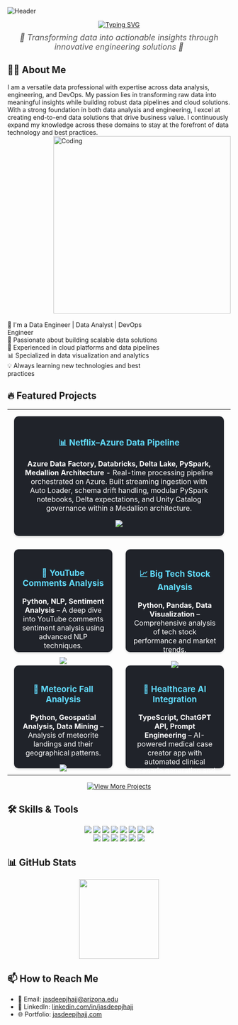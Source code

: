 ![Header](https://capsule-render.vercel.app/api?type=waving&color=gradient&height=200&text=Hello,%20I'm%20Jasdeep%20Singh%20Jhajj!&fontAlign=50&fontSize=40&fontColor=ffffff)

<div align="center">
  <!-- Typing effect -->
  <a href="https://git.io/typing-svg">
    <img src="https://readme-typing-svg.herokuapp.com?font=Fira+Code&size=28&color=1A73E8&lines=Welcome+to+my+GitHub!;Building+Data+Solutions" alt="Typing SVG" />
  </a>
  
  <!-- Subtitle quote -->
  <p style="font-size: 18px; font-style: italic; color: #555; margin-top: 10px;">
    🌟 Transforming data into actionable insights through innovative engineering solutions 🌟
  </p>
</div>

## 🧑‍💻 About Me

I am a versatile data professional with expertise across data analysis, engineering, and DevOps. My passion lies in transforming raw data into meaningful insights while building robust data pipelines and cloud solutions. With a strong foundation in both data analysis and engineering, I excel at creating end-to-end data solutions that drive business value. I continuously expand my knowledge across these domains to stay at the forefront of data technology and best practices.
<img align="right" alt="Coding" width="400" src="https://miro.medium.com/v2/resize:fit:679/1*zVnWJtyGOX_kUIDm6ccCfQ.gif">

<div>
  <div style="float: left; width: 70%;">
    <br>
    🔭 I'm a Data Engineer | Data Analyst | DevOps Engineer<br>
    🌟 Passionate about building scalable data solutions<br>
    🚀 Experienced in cloud platforms and data pipelines<br>
    📊 Specialized in data visualization and analytics<br>
    💡 Always learning new technologies and best practices
  </div>
</div>
<br clear="both">

## 🔥 Featured Projects

<div align="center">
  <table border="0" style="border-collapse: collapse; width: 100%;">
    <!-- First row: Netflix project full width -->
    <tr>
      <td colspan="2" style="padding: 15px;">
        <div align="center" style="background: #20232a; border-radius: 10px; padding: 20px; box-shadow: 0 2px 5px rgba(0,0,0,0.15); height: 230px; display: flex; flex-direction: column; justify-content: space-between;">
          <div>
            <h3 align="center" style="color: #61dafb;">
              📊 Netflix–Azure Data Pipeline
            </h3>
            <p style="color: #fff;"><strong>Azure Data Factory, Databricks, Delta Lake, PySpark, Medallion Architecture</strong> - Real-time processing pipeline orchestrated on Azure. Built streaming ingestion with Auto Loader, schema drift handling, modular PySpark notebooks, Delta expectations, and Unity Catalog governance within a Medallion architecture.</p>
          </div>
          <a href="https://github.com/Jasdeep-Singh-Jhajj/Netflix-Azure-Data-Pipeline" target="_blank">
            <img src="https://img.shields.io/badge/View%20Project-1A73E8?style=for-the-badge&logo=github"/>
          </a>
        </div>
      </td>
    </tr>
    <!-- Second row -->
    <tr>
      <td width="50%" style="padding: 15px;">
        <div align="center" style="background: #20232a; border-radius: 10px; padding: 16px; box-shadow: 0 2px 5px rgba(0,0,0,0.15); height: 200px; display: flex; flex-direction: column; justify-content: space-between;">
          <div>
            <h3 align="center" style="color: #61dafb;">
              🎥 YouTube Comments Analysis
            </h3>
            <p style="color: #fff;"><strong>Python, NLP, Sentiment Analysis</strong> – A deep dive into YouTube comments sentiment analysis using advanced NLP techniques.</p>
          </div>
          <a href="https://github.com/Jasdeep-Singh-Jhajj/YouTube-Comments-Sentiment-Analysis" target="_blank">
            <img src="https://img.shields.io/badge/View%20Project-1A73E8?style=for-the-badge&logo=github"/>
          </a>
        </div>
      </td>
      <td width="50%" style="padding: 15px;">
        <div align="center" style="background: #20232a; border-radius: 10px; padding: 16px; box-shadow: 0 2px 5px rgba(0,0,0,0.15); height: 200px; display: flex; flex-direction: column; justify-content: space-between;">
          <div>
            <h3 align="center" style="color: #61dafb;">
              📈 Big Tech Stock Analysis
            </h3>
            <p style="color: #fff;"><strong>Python, Pandas, Data Visualization</strong> – Comprehensive analysis of tech stock performance and market trends.</p>
          </div>
          <a href="https://github.com/Jasdeep-Singh-Jhajj/Uncovering-Big-Tech-Stock-Prices" target="_blank">
            <img src="https://img.shields.io/badge/View%20Project-1A73E8?style=for-the-badge&logo=github"/>
          </a>
        </div>
      </td>
    </tr>
    <!-- Third row -->
    <tr>
      <td width="50%" style="padding: 15px;">
        <div align="center" style="background: #20232a; border-radius: 10px; padding: 16px; box-shadow: 0 2px 5px rgba(0,0,0,0.15); height: 200px; display: flex; flex-direction: column; justify-content: space-between;">
          <div>
            <h3 align="center" style="color: #61dafb;">
              🌠 Meteoric Fall Analysis
            </h3>
            <p style="color: #fff;"><strong>Python, Geospatial Analysis, Data Mining</strong> – Analysis of meteorite landings and their geographical patterns.</p>
          </div>
          <a href="https://github.com/Jasdeep-Singh-Jhajj/Meteoric-Fall-a-comet-ment-to-data" target="_blank">
            <img src="https://img.shields.io/badge/View%20Project-1A73E8?style=for-the-badge&logo=github"/>
          </a>
        </div>
      </td>
      <td width="50%" style="padding: 15px;">
        <div align="center" style="background: #20232a; border-radius: 10px; padding: 16px; box-shadow: 0 2px 5px rgba(0,0,0,0.15); height: 200px; display: flex; flex-direction: column; justify-content: space-between;">
          <div>
            <h3 align="center" style="color: #61dafb;">
              🏥 Healthcare AI Integration
            </h3>
            <p style="color: #fff;"><strong>TypeScript, ChatGPT API, Prompt Engineering</strong> – AI-powered medical case creator app with automated clinical scenario generation and context-aware prompt engineering.</p>
          </div>
          <a href="#">
            <img src="https://img.shields.io/badge/Private%20Project-1A73E8?style=for-the-badge&logo=lock"/>
          </a>
        </div>
      </td>
    </tr>
  </table>
</div>

<div align="center">
  <a href="https://github.com/Jasdeep-Singh-Jhajj?tab=repositories" target="_blank">
    <img src="https://img.shields.io/badge/View%20More%20Projects-1A73E8?style=for-the-badge&logo=github" alt="View More Projects"/>
  </a>
</div>


## 🛠️ Skills & Tools

<div align="center">
  <img src="https://img.shields.io/badge/-Python-000?style=flat&logo=python" />
  <img src="https://img.shields.io/badge/-SQL-4479A1?style=flat&logo=mysql&logoColor=white" />
  <img src="https://img.shields.io/badge/-Tableau-E97627?style=flat&logo=tableau&logoColor=white" />
  <img src="https://img.shields.io/badge/-Databricks-FF3621?style=flat&logo=databricks&logoColor=white" />
  <img src="https://img.shields.io/badge/-Go-00ADD8?style=flat&logo=go&logoColor=white" />
  <img src="https://img.shields.io/badge/-R-276DC3?style=flat&logo=r&logoColor=white" />
  <img src="https://img.shields.io/badge/-Docker-2496ED?style=flat&logo=docker&logoColor=white" />
  <img src="https://img.shields.io/badge/-Kubernetes-326CE5?style=flat&logo=kubernetes&logoColor=white" /><br>
  <img src="https://img.shields.io/badge/-Jenkins-D24939?style=flat&logo=jenkins&logoColor=white" />

  <img src="https://img.shields.io/badge/-Bash-4EAA25?style=flat&logo=gnu-bash&logoColor=white" />
  <img src="https://img.shields.io/badge/-Linux-FCC624?style=flat&logo=linux&logoColor=black" />
  <img src="https://img.shields.io/badge/-JIRA-0052CC?style=flat&logo=jira&logoColor=white" />
  <img src="https://img.shields.io/badge/-Confluence-172B4D?style=flat&logo=confluence&logoColor=white" />
  <img src="https://img.shields.io/badge/-GitHub-181717?style=flat&logo=github" />
</div>

## 📊 GitHub Stats

<div align="center">
  <a href="https://github.com/Jasdeep-Singh-Jhajj">
    <img height="180em" src="https://github-readme-stats.vercel.app/api/top-langs/?username=Jasdeep-Singh-Jhajj&layout=compact&langs_count=6&theme=react&hide_border=true" />
  </a>
</div>

## 📫 How to Reach Me
- 📧 Email: jasdeepjhajj@arizona.edu
- 💼 LinkedIn: [linkedin.com/in/jasdeepjhajj](https://linkedin.com/in/jasdeepjhajj)
- 🌐 Portfolio: [jasdeepjhajj.com](https://jasdeep-jhajj.netlify.app/)
